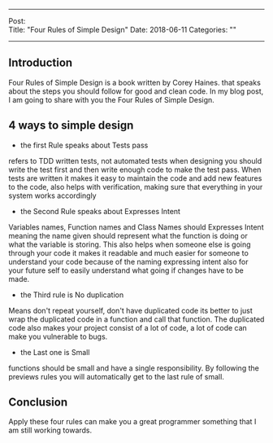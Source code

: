 
---
Post:   
Title:  "Four Rules of Simple Design"
Date:   2018-06-11
Categories: ""

---

## Introduction 

Four Rules of Simple Design is a book written by Corey Haines.
 that speaks about the steps you should follow for good and clean code. 
In my blog post, I am going to share with you the Four Rules of Simple Design.  

## 4 ways to simple design  
* the first Rule speaks about Tests pass

refers to TDD written tests, not automated tests when designing you should write the test first and then write enough code to make the test pass. When tests are written it makes it easy to maintain the code 
and add new features  to the code, also helps with verification, 
making sure that everything in your system works accordingly 

* the Second Rule speaks about Expresses Intent

Variables names, Function names and Class Names should Expresses Intent meaning the name given should 
represent what the function is doing or what the variable is storing. This also helps when someone else 
is going through your code it makes it readable and much easier for someone to understand your code
because of the naming expressing intent also for your future self to easily understand what going if changes have
to be made.

 * the Third rule is No duplication 

Means don't repeat yourself, don't have duplicated code its better to just wrap the duplicated code in a function
and call that function. The duplicated code also makes your project consist of a lot of code, a lot of code can make
you vulnerable to bugs.  


* the Last one is Small

functions should be small and have a single responsibility. By following the previews rules you will automatically
get to the last rule of small.   

## Conclusion 

Apply these four rules can make you a great programmer something that I am still working towards. 
